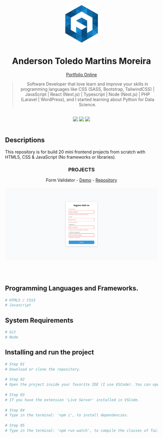 <div align="center">
  <img src="readme/logo/favicon.png" />
  <h1>Anderson Toledo Martins Moreira</h1>
  <a href="http://www.atmm.dev" target="_blank">Portfolio Online</a>

> Software Developer that love learn and improve your skills in programming languages like CSS (SASS, Bootstrap, TailwindCSS) | JavaScript | React (Next.js) | Typescript | Node (Nest.js) | PHP (Laravel | WordPress), and I started learning about Python for Data Science.

</div>
<br >
<!-- References for Create budgets :: https://shields.io/category/build -->
<div align="center">
  <img src="https://img.shields.io/static/v1?label=Status&message=Development&color=tomato"/>
  <!-- <img src="https://img.shields.io/static/v1?label=Status&message=Complete&color=darkgreen"/> -->
  <img src="https://img.shields.io/static/v1?label=CSS&message=3.0&color=blue"/>
  <img src="https://img.shields.io/static/v1?label=JavaScript&message=ES6&color=yellow"/>

</div>

<br >

## Descriptions
This repository is for build 20 mini frontend projects from scratch with HTML5, CSS & JavaScript (No frameworks or libraries).

<div align="center">

### PROJECTS

Form Validator - [Demo](https://atmm.dev/courses/twenty-projects-javascript/form-validator/) - [Repository](./form-validator/)<br><br> 
  <img src="./readme/layout/form-validator.png" alt="Form Validator"/>
<br><br> 
</div>

<br />

## Programming Languages and Frameworks.
```Bash
# HTML5 / CSS3
# Javascript
```

## System Requirements
```Bash
# Git
# Node
```

## Installing and run the project

```bash
# Step 01 
# Download or clone the repository.

# Step 02 
# Open the project inside your favorite IDE (I use VSCode). You can open the entire project, or you can open a specifc folder. Choose the project that you want to see, and follow the steps below.

# Step 03 
# If you have the extension 'Live Server' installed in VSCode.

# Step 04
# Type in the terminal: 'npm i', to install dependencies.

# Step 05
# Type in the terminal: 'npm run watch', to compile the classes of TailwindCSS for each project.

```
